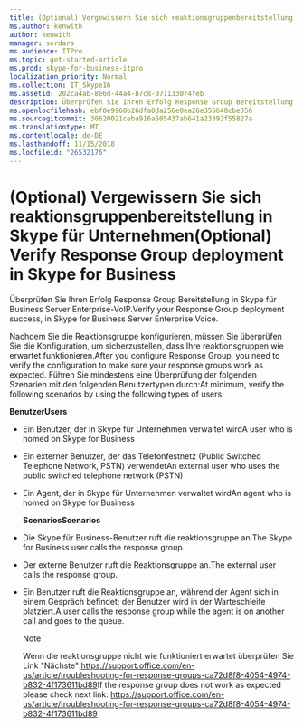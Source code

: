 ```yaml
---
title: (Optional) Vergewissern Sie sich reaktionsgruppenbereitstellung in Skype für Unternehmen
ms.author: kenwith
author: kenwith
manager: serdars
ms.audience: ITPro
ms.topic: get-started-article
ms.prod: skype-for-business-itpro
localization_priority: Normal
ms.collection: IT_Skype16
ms.assetid: 202ca4ab-8e6d-44a4-b7c8-071133074feb
description: Überprüfen Sie Ihren Erfolg Response Group Bereitstellung in Skype für Business Server Enterprise-VoIP.
ms.openlocfilehash: ebf8e9960b26dfa0da256e0ea26e356648cbe356
ms.sourcegitcommit: 30620021ceba916a505437ab641a23393f55827a
ms.translationtype: MT
ms.contentlocale: de-DE
ms.lasthandoff: 11/15/2018
ms.locfileid: "26532176"
---
```

# <a name="optional-verify-response-group-deployment-in-skype-for-business"></a><span data-ttu-id="d1776-103">(Optional) Vergewissern Sie sich reaktionsgruppenbereitstellung in Skype für Unternehmen</span><span class="sxs-lookup"><span data-stu-id="d1776-103">(Optional) Verify Response Group deployment in Skype for Business</span></span>
 
<span data-ttu-id="d1776-104">Überprüfen Sie Ihren Erfolg Response Group Bereitstellung in Skype für Business Server Enterprise-VoIP.</span><span class="sxs-lookup"><span data-stu-id="d1776-104">Verify your Response Group deployment success, in Skype for Business Server Enterprise Voice.</span></span>
  
<span data-ttu-id="d1776-105">Nachdem Sie die Reaktionsgruppe konfigurieren, müssen Sie überprüfen Sie die Konfiguration, um sicherzustellen, dass Ihre reaktionsgruppen wie erwartet funktionieren.</span><span class="sxs-lookup"><span data-stu-id="d1776-105">After you configure Response Group, you need to verify the configuration to make sure your response groups work as expected.</span></span> <span data-ttu-id="d1776-106">Führen Sie mindestens eine Überprüfung der folgenden Szenarien mit den folgenden Benutzertypen durch:</span><span class="sxs-lookup"><span data-stu-id="d1776-106">At minimum, verify the following scenarios by using the following types of users:</span></span>
  
 <span data-ttu-id="d1776-107">**Benutzer**</span><span class="sxs-lookup"><span data-stu-id="d1776-107">**Users**</span></span>
  
- <span data-ttu-id="d1776-108">Ein Benutzer, der in Skype für Unternehmen verwaltet wird</span><span class="sxs-lookup"><span data-stu-id="d1776-108">A user who is homed on Skype for Business</span></span>
    
- <span data-ttu-id="d1776-109">Ein externer Benutzer, der das Telefonfestnetz (Public Switched Telephone Network, PSTN) verwendet</span><span class="sxs-lookup"><span data-stu-id="d1776-109">An external user who uses the public switched telephone network (PSTN)</span></span>
    
- <span data-ttu-id="d1776-110">Ein Agent, der in Skype für Unternehmen verwaltet wird</span><span class="sxs-lookup"><span data-stu-id="d1776-110">An agent who is homed on Skype for Business</span></span>
    
  <span data-ttu-id="d1776-111">**Scenarios**</span><span class="sxs-lookup"><span data-stu-id="d1776-111">**Scenarios**</span></span>
  
- <span data-ttu-id="d1776-112">Die Skype für Business-Benutzer ruft die reaktionsgruppe an.</span><span class="sxs-lookup"><span data-stu-id="d1776-112">The Skype for Business user calls the response group.</span></span>
    
- <span data-ttu-id="d1776-113">Der externe Benutzer ruft die Reaktionsgruppe an.</span><span class="sxs-lookup"><span data-stu-id="d1776-113">The external user calls the response group.</span></span>
    
- <span data-ttu-id="d1776-114">Ein Benutzer ruft die Reaktionsgruppe an, während der Agent sich in einem Gespräch befindet; der Benutzer wird in der Warteschleife platziert.</span><span class="sxs-lookup"><span data-stu-id="d1776-114">A user calls the response group while the agent is on another call and goes to the queue.</span></span>

    > [!NOTE]
    > <span data-ttu-id="d1776-115">Wenn die reaktionsgruppe nicht wie funktioniert erwartet überprüfen Sie Link "Nächste":https://support.office.com/en-us/article/troubleshooting-for-response-groups-ca72d8f8-4054-4974-b832-4f173611bd89</span><span class="sxs-lookup"><span data-stu-id="d1776-115">If the response group does not work as expected please check next link: https://support.office.com/en-us/article/troubleshooting-for-response-groups-ca72d8f8-4054-4974-b832-4f173611bd89</span></span>
    

